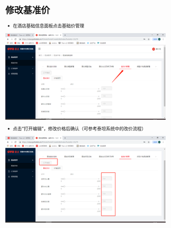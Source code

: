 # 修改基准价

* 在酒店基础信息面板点击基础价管理

![](../../../../.gitbook/assets/image%20%28196%29.png)

* 点击“打开编辑”，修改价格后确认（可参考泰坦系统中的改价流程）

![](../../../../.gitbook/assets/image%20%28281%29.png)

